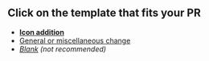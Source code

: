 <!-- Please open the the `Preview` tab to select a template  -->

## Click on the template that fits your PR
* [**Icon addition**](?expand=1&template=icon_addition.md&labels=needs+review,icon+change)
* [General or miscellaneous change](?expand=1&template=general_change.md)
* *[Blank](?expand=1&body=+) (not recommended)*
